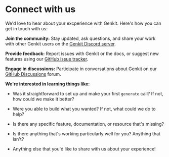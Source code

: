 # Connect with us

We'd love to hear about your excperience with Genkit. Here's how you can get in
touch with us:

**Join the community:** Stay updated, ask questions, and share your work with
other Genkit users on the [Genkit Discord server](https://discord.gg/qXt5zzQKpc).

**Provide feedback:** Report issues with Genkit or the docs, or suggest new
features using our [GitHub issue tracker](https://github.com/firebase/genkit/issues).

**Engage in discussions:** Participate in conversations about Genkit on our
[GitHub Discussions](https://github.com/firebase/genkit/discussions) forum.

**We're interested in learning things like:**

* Was it straightforward to set up and make your first `generate` call? If not,
  how could we make it better?

* Were you able to build what you wanted? If not, what could we do to help?

* Is there any specific feature, documentation, or resource that's missing?

* Is there anything that's working particularly well for you?
  Anything that isn't?

* Anything else that you'd like to share with us about your experience!
